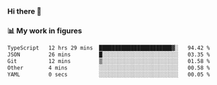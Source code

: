 ### Hi there 👋

### 📊 My work in figures

<!--START_SECTION:waka-->

```txt
TypeScript   12 hrs 29 mins  ███████████████████████▓░   94.42 %
JSON         26 mins         █░░░░░░░░░░░░░░░░░░░░░░░░   03.35 %
Git          12 mins         ▒░░░░░░░░░░░░░░░░░░░░░░░░   01.58 %
Other        4 mins          ░░░░░░░░░░░░░░░░░░░░░░░░░   00.58 %
YAML         0 secs          ░░░░░░░░░░░░░░░░░░░░░░░░░   00.05 %
```

<!--END_SECTION:waka-->
